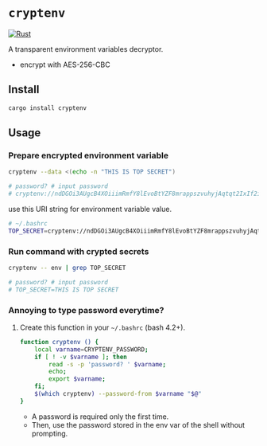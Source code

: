 # `cryptenv`

[![Rust](https://github.com/shosatojp/cryptenv/actions/workflows/rust.yml/badge.svg)](https://github.com/shosatojp/cryptenv/actions/workflows/rust.yml)

A transparent environment variables decryptor.

- encrypt with AES-256-CBC

## Install

```sh
cargo install cryptenv
```

## Usage

### Prepare encrypted environment variable

```sh
cryptenv --data <(echo -n "THIS IS TOP SECRET")

# password? # input password
# cryptenv://ndDGOi3AUgcB4XOiiimRmfY8lEvoBtYZF8mrappszvuhyjAqtqt2IxIf2iFXx+If
```

use this URI string for environment variable value.

```sh
# ~/.bashrc
TOP_SECRET=cryptenv://ndDGOi3AUgcB4XOiiimRmfY8lEvoBtYZF8mrappszvuhyjAqtqt2IxIf2iFXx+If
```

### Run command with crypted secrets

```sh
cryptenv -- env | grep TOP_SECRET

# password? # input password
# TOP_SECRET=THIS IS TOP SECRET
```

### Annoying to type password everytime?

1. Create this function in your `~/.bashrc` (bash 4.2+).

    ```sh
    function cryptenv () { 
        local varname=CRYPTENV_PASSWORD;
        if [ ! -v $varname ]; then
            read -s -p 'password? ' $varname;
            echo;
            export $varname;
        fi;
        $(which cryptenv) --password-from $varname "$@"
    }
    ```

    - A password is required only the first time.
    - Then, use the password stored in the env var of the shell without prompting.
